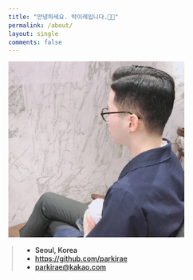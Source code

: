 ```yaml
---
title: "안녕하세요. 박이레입니다.👋🏻"
permalink: /about/
layout: single
comments: false
---
```


<div>
    <img src="/assets/images/profile.png" alt="profile_photo" width="70%" min-width="700px" itemprop="image">
</div>

<div style="border-left: 2px solid rgba(199, 198, 198, 0.7); margin: 0.5em 0 0 0.5em; padding-left: 1.5em; font-weight: 500;">
    <ul class="author__urls social-icons">
        <li itemprop="homeLocation" itemscope itemtype="https://schema.org/Place">
          <i class="fas fa-fw fa-map-marker-alt" aria-hidden="true"></i> <span itemprop="name">  Seoul, Korea</span>
        </li>
        <li>
          <a href="https://github.com/parkirae" itemprop="sameAs" rel="nofollow noopener noreferrer">
            <i class="fab fa-fw fa-github" aria-hidden="true"></i><span class="label">  https://github.com/parkirae</span>
          </a>
        </li>
        <li>
          <a href="mailto:parkirae@kakao.com">
            <meta itemprop="email" content="parkirae@kakao.com" />
            <i class="fas fa-fw fa-envelope-square" aria-hidden="true"></i><span class="label">  parkirae@kakao.com</span>
          </a>
        </li>
    </ul>
  </div>
